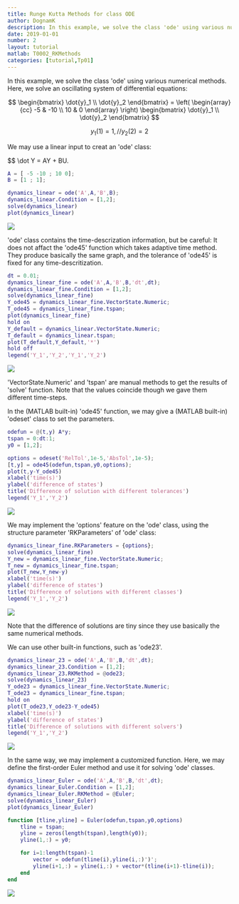 ```yaml
---
title: Runge Kutta Methods for class ODE 
author: DognamK
description: In this example, we solve the class 'ode' using various numerical methods.
date: 2019-01-01
number: 2
layout: tutorial
matlab: T0002_RKMethods
categories: [tutorial,Tp01]
---
```


In this example, we solve the class 'ode' using various numerical methods. Here, we solve an oscillating system of differential equations:


$$ \begin{bmatrix}     \dot{y}_1 \\     \dot{y}_2    \end{bmatrix} =     \left( \begin{array}{cc}             -5 & -10 \\             10 & 0            \end{array} \right)     \begin{bmatrix}          \dot{y}_1 \\ \dot{y}_2     \end{bmatrix} $$


$$ y_1(1) = 1, / / y_2(2) = 2 $$


We may use a linear input to creat an 'ode' class:


$$ \dot Y = AY + BU.

```matlab
A = [ -5 -10 ; 10 0];
B = [1 ; 1];

dynamics_linear = ode('A',A,'B',B);
dynamics_linear.Condition = [1,2];
solve(dynamics_linear)
plot(dynamics_linear)
```


![]({{site.url}}/{{site.baseurl}}/assets/imgs/tutorials/Tp01/T0002/copiaRM_01.png)

'ode' class contains the time-descrization information, but be careful: It does not affact the 'ode45' function which takes adaptive time method. They produce basically the same graph, and the tolerance of 'ode45' is fixed for any time-descritization.

```matlab
dt = 0.01;
dynamics_linear_fine = ode('A',A,'B',B,'dt',dt);
dynamics_linear_fine.Condition = [1,2];
solve(dynamics_linear_fine)
Y_ode45 = dynamics_linear_fine.VectorState.Numeric;
T_ode45 = dynamics_linear_fine.tspan;
plot(dynamics_linear_fine)
hold on
Y_default = dynamics_linear.VectorState.Numeric;
T_default = dynamics_linear.tspan;
plot(T_default,Y_default,'*')
hold off
legend('Y_1','Y_2','Y_1','Y_2')
```


![]({{site.url}}/{{site.baseurl}}/assets/imgs/tutorials/Tp01/T0002/copiaRM_02.png)

'VectorState.Numeric' and 'tspan' are manual methods to get the results of 'solve' function. Note that the values coincide though we gave them different time-steps.


In the (MATLAB built-in) 'ode45' function, we may give a (MATLAB built-in) 'odeset' class to set the parameters.

```matlab
odefun = @(t,y) A*y;
tspan = 0:dt:1;
y0 = [1,2];

options = odeset('RelTol',1e-5,'AbsTol',1e-5);
[t,y] = ode45(odefun,tspan,y0,options);
plot(t,y-Y_ode45)
xlabel('time(s)')
ylabel('difference of states')
title('Difference of solution with different tolerances')
legend('Y_1','Y_2')
```


![]({{site.url}}/{{site.baseurl}}/assets/imgs/tutorials/Tp01/T0002/copiaRM_03.png)

We may implement the 'options' feature on the 'ode' class, using the structure parameter 'RKParameters' of 'ode' class:

```matlab
dynamics_linear_fine.RKParameters = {options};
solve(dynamics_linear_fine)
Y_new = dynamics_linear_fine.VectorState.Numeric;
T_new = dynamics_linear_fine.tspan;
plot(T_new,Y_new-y)
xlabel('time(s)')
ylabel('difference of states')
title('Difference of solutions with different classes')
legend('Y_1','Y_2')
```


![]({{site.url}}/{{site.baseurl}}/assets/imgs/tutorials/Tp01/T0002/copiaRM_04.png)

Note that the difference of solutions are tiny since they use basically the same numerical methods.


We can use other built-in functions, such as 'ode23'.

```matlab
dynamics_linear_23 = ode('A',A,'B',B,'dt',dt);
dynamics_linear_23.Condition = [1,2];
dynamics_linear_23.RKMethod = @ode23;
solve(dynamics_linear_23)
Y_ode23 = dynamics_linear_fine.VectorState.Numeric;
T_ode23 = dynamics_linear_fine.tspan;
hold on
plot(T_ode23,Y_ode23-Y_ode45)
xlabel('time(s)')
ylabel('difference of states')
title('Difference of solutions with different solvers')
legend('Y_1','Y_2')
```


![]({{site.url}}/{{site.baseurl}}/assets/imgs/tutorials/Tp01/T0002/copiaRM_05.png)

In the same way, we may implement a customized function. Here, we may define the first-order Euler method and use it for solving 'ode' classes.

```matlab
dynamics_linear_Euler = ode('A',A,'B',B,'dt',dt);
dynamics_linear_Euler.Condition = [1,2];
dynamics_linear_Euler.RKMethod = @Euler;
solve(dynamics_linear_Euler)
plot(dynamics_linear_Euler)
```

```matlab
function [tline,yline] = Euler(odefun,tspan,y0,options)
    tline = tspan;
    yline = zeros(length(tspan),length(y0));
    yline(1,:) = y0;

    for i=1:length(tspan)-1
        vector = odefun(tline(i),yline(i,:)')';
        yline(i+1,:) = yline(i,:) + vector*(tline(i+1)-tline(i));
    end
end
```


![]({{site.url}}/{{site.baseurl}}/assets/imgs/tutorials/Tp01/T0002/copiaRM_06.png)

